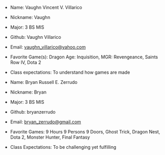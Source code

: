 - Name: Vaughn Vincent V. Villarico
- Nickname: Vaughn
- Major: 3 BS MIS
- Github: Vaughn Villarico
- Email: vaughn_villarico@yahoo.com
- Favorite Game(s): Dragon Age: Inquisition, MGR: Revengeance, Saints Row IV, Dota 2
- Class expectations: To understand how games are made

- Name: Bryan Russell E. Zerrudo
- Nickname: Bryan
- Major: 3 BS MIS
- Github: bryanzerrudo
- Email: bryan_zerrudo@gmail.com
- Favorite Games: 9 Hours 9 Persons 9 Doors, Ghost Trick, Dragon Nest, Dota 2, Monster Hunter, Final Fantasy
- Class Expectations: To be challenging yet fulfilling
